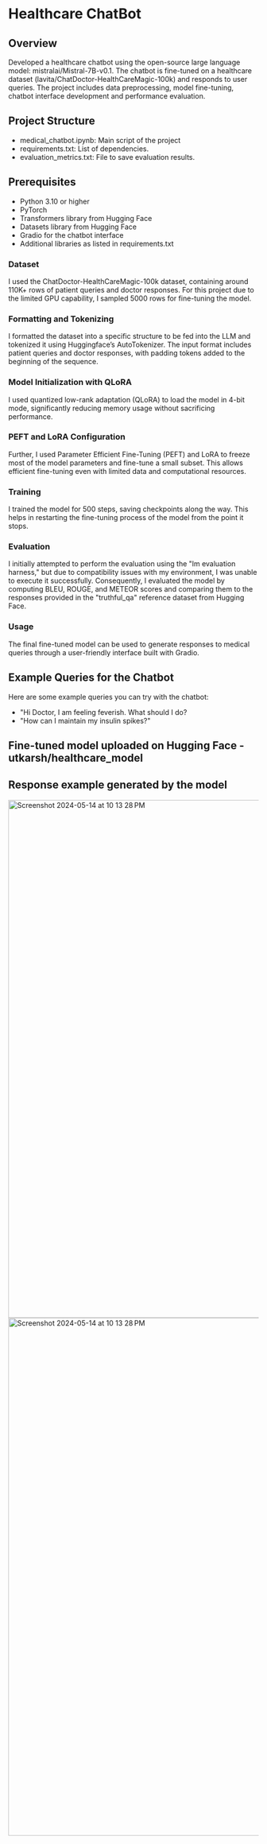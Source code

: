 # Healthcare ChatBot

## Overview
Developed a healthcare chatbot using the open-source large language model: mistralai/Mistral-7B-v0.1. The chatbot is fine-tuned on a healthcare dataset (lavita/ChatDoctor-HealthCareMagic-100k) and responds to user queries. The project includes data preprocessing, model fine-tuning, chatbot interface development and performance evaluation.

## Project Structure
- medical_chatbot.ipynb: Main script of the project
- requirements.txt: List of dependencies.
- evaluation_metrics.txt: File to save evaluation results.

## Prerequisites
- Python 3.10 or higher
- PyTorch
- Transformers library from Hugging Face
- Datasets library from Hugging Face
- Gradio for the chatbot interface
- Additional libraries as listed in requirements.txt


### Dataset

I used the ChatDoctor-HealthCareMagic-100k dataset, containing around 110K+ rows of patient queries and doctor responses. For this project due to the limited GPU capability, I sampled 5000 rows for fine-tuning the model.

### Formatting and Tokenizing

I formatted the dataset into a specific structure to be fed into the LLM and tokenized it using Huggingface’s AutoTokenizer. The input format includes patient queries and doctor responses, with padding tokens added to the beginning of the sequence.

### Model Initialization with QLoRA

I used quantized low-rank adaptation (QLoRA) to load the model in 4-bit mode, significantly reducing memory usage without sacrificing performance.

### PEFT and LoRA Configuration

Further, I used Parameter Efficient Fine-Tuning (PEFT) and LoRA to freeze most of the model parameters and fine-tune a small subset. This allows efficient fine-tuning even with limited data and computational resources.

### Training

I trained the model for 500 steps, saving checkpoints along the way. This helps in restarting the fine-tuning process of the model from the point it stops. 

### Evaluation

I initially attempted to perform the evaluation using the "lm evaluation harness," but due to compatibility issues with my environment, I was unable to execute it successfully. Consequently, I evaluated the model by computing BLEU, ROUGE, and METEOR scores and comparing them to the responses provided in the "truthful_qa" reference dataset from Hugging Face.

### Usage

The final fine-tuned model can be used to generate responses to medical queries through a user-friendly interface built with Gradio.


## Example Queries for the Chatbot
Here are some example queries you can try with the chatbot:
- "Hi Doctor, I am feeling feverish. What should I do?
- "How can I maintain my insulin spikes?"

## Fine-tuned model uploaded on Hugging Face - utkarsh/healthcare_model

## Response example generated by the model

<img width="1042" alt="Screenshot 2024-05-14 at 10 13 28 PM" src="https://github.com/lokeshteja/Healthcare-Chatbot-Development/assets/28762945/02331ffb-f049-42b7-928e-9acdc18808c2">


<img width="1042" alt="Screenshot 2024-05-14 at 10 13 28 PM" src="https://github.com/lokeshteja/Healthcare-Chatbot-Development/assets/28762945/62899879-6d1f-4085-96da-80be4e758fa6">
